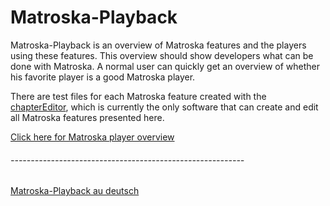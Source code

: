 # Matroska-Playback
Matroska-Playback is an overview of Matroska features and the players using these features. This overview should show developers what can be done with Matroska. A normal user can quickly get an overview of whether his favorite player is a good Matroska player.

There are test files for each Matroska feature created with the [chapterEditor](https://forum.doom9.org/showthread.php?t=169984), which is currently the only software that can create and edit all Matroska features presented here.

[Click here for Matroska player overview](src/PlayerOverview.md)

###### ----------------------------------------------------------
[Matroska-Playback au deutsch](Readme_ger.md)